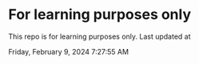 # For learning purposes only
This repo is for learning purposes only.
Last updated at

Friday, February 9, 2024 7:27:55 AM

